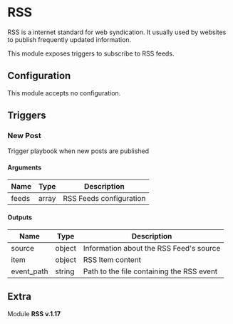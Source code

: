 # RSS



RSS is a internet standard for web syndication. It usually used by websites to publish frequently updated information.

This module exposes triggers to subscribe to RSS feeds.

## Configuration



This module accepts no configuration.




## Triggers

### New Post

Trigger playbook when new posts are published



#### Arguments
| Name      |  Type   |  Description  |
| --------- | ------- | --------------------------- |
| feeds | array | RSS Feeds configuration |






#### Outputs
| Name      |  Type   |  Description  |
| --------- | ------- | --------------------------- |
| source | object | Information about the RSS Feed's source |
| item | object | RSS Item content |
| event_path | string | Path to the file containing the RSS event |















## Extra

Module **RSS v.1.17**
